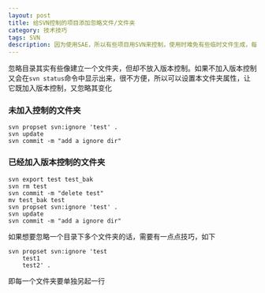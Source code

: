 ```yaml
---
layout: post
title: 给SVN控制的项目添加忽略文件/文件夹
category: 技术技巧
tags: SVN
description: 因为使用SAE，所以有些项目用SVN来控制，使用时难免有些临时文件生成，每次提交时都得先删除临时文件再提交，设置一下忽略目录就可以方便很多
---
```


忽略目录其实有些像建立一个文件夹，但却不放入版本控制。如果不加入版本控制又会在`svn status`命令中显示出来，很不方便，所以可以设置本文件夹属性，让它既加入版本控制，又忽略其变化

### 未加入控制的文件夹

    svn propset svn:ignore 'test' .
    svn update
    svn commit -m "add a ignore dir"

### 已经加入版本控制的文件夹

    svn export test test_bak
    svn rm test
    svn commit -m "delete test"
    mv test_bak test
    svn propset svn:ignore 'test' .
    svn update
    svn commit -m "add a ignore dir"

如果想要忽略一个目录下多个文件夹的话，需要有一点点技巧，如下

    svn propset svn:ignore 'test
        test1
        test2' .

即每一个文件夹要单独另起一行